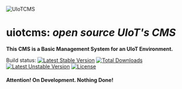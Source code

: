![UIoTCMS](https://avatars0.githubusercontent.com/u/12036880?v=4&s=80)

#  **uiotcms:** *open source UIoT's CMS*
**This CMS is a Basic Management System for an UIoT Environment.**

Build status:
[![Latest Stable Version](https://poser.pugx.org/claudio.santoro/uiotcms/v/stable.svg)](https://packagist.org/packages/sant0ro/apyemu) [![Total Downloads](https://poser.pugx.org/claudio.santoro/uiotcms/downloads)](https://packagist.org/packages/sant0ro/apyemu) [![Latest Unstable Version](https://poser.pugx.org/claudio.santoro/uiotcms/v/unstable.svg)](https://packagist.org/packages/sant0ro/apyemu) [![License](https://poser.pugx.org/claudio.santoro/uiotcms/license.svg)](https://packagist.org/packages/sant0ro/apyemu)

#### Attention! On Development. Nothing Done!

